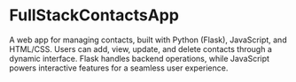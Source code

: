 # FullStackContactsApp
A web app for managing contacts, built with Python (Flask), JavaScript, and HTML/CSS. Users can add, view, update, and delete contacts through a dynamic interface. Flask handles backend operations, while JavaScript powers interactive features for a seamless user experience.
